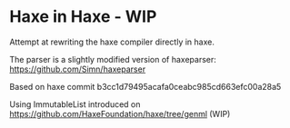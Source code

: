 # Haxe in Haxe - WIP

Attempt at rewriting the haxe compiler directly in haxe.

The parser is a slightly modified version of haxeparser: https://github.com/Simn/haxeparser

Based on haxe commit b3cc1d79495acafa0ceabc985cd663efc00a28a5

Using ImmutableList introduced on https://github.com/HaxeFoundation/haxe/tree/genml (WIP)